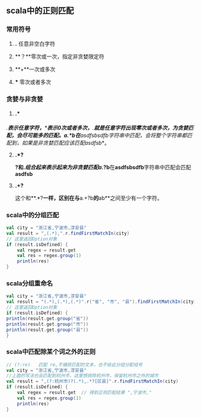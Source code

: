 ## scala中的正则匹配

### 常用符号

1. **.** 任意非空白字符

2. **？**零次或一次，指定非贪婪限定符

3. **+**一次或多次

4. **\*** 零次或者多次

### 贪婪与非贪婪

1. #### **.***

**.**表示任意字符，**\***表示0次或者多次，**.***就是任意字符出现零次或者多次，为贪婪匹配，会尽可能多的匹配。**a.*b**在**asdfsbsdfb**字符串中匹配，会将整个字符串都匹配到，如果是非贪婪匹配应该匹配**asdfsb**。

2. **.*?**

   **?**和**.***组合起来表示起来为非贪婪匹配**a.*?b**在**asdfsbsdfb**字符串中匹配会匹配**asdfsb**

3. **.+?**

   这个和**.*?**一样，区别在与**a.+?b**的**ab**之间至少有一个字符。

### scala中的分组匹配

```scala
val city = "浙江省,宁波市,淳安县"
val result = ",(.*),".r.findFirstMatchIn(city)
// 这里返回Option对象
if (result.isDefined) {
    val regex = result.get
    val res = regex.group(1)
    println(res)
}
```
### scala分组重命名

```scala
val city = "浙江省,宁波市,淳安县"
val result = "(.*),(.*),(.*)".r("省", "市", "县").findFirstMatchIn(city)
// 这里返回Option对象
if (result.isDefined) {
println(result.get.group("省"))
println(result.get.group("市"))
println(result.get.group("县"))
}
```



### scala中匹配除某个词之外的正则

```scala
// (?:re) 	匹配 re,不捕获匹配的文本，也不给此分组分配组号
val city = "浙江省,宁波市,淳安县"
//上面的写法也会匹配到杭州市，这里想排除杭州市，保留杭州市之外的城市
val result = ",(?:杭州市)?(.*),.*?[区县]".r.findFirstMatchIn(city)
if (result.isDefined) {
    val regex = result.get  // 得到正则匹配结果 ",宁波市,"
    val res = regex.group(1)
    println(res)
}
```

